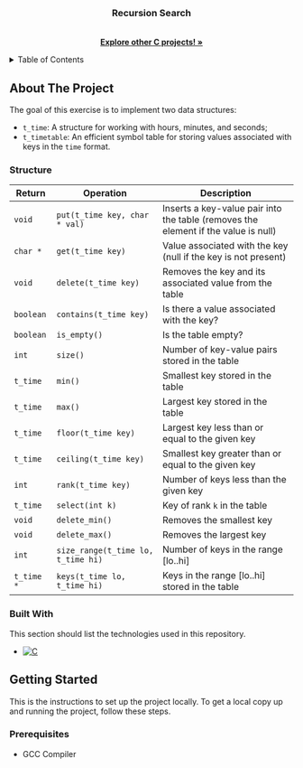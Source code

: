 <a name="readme-top"></a>
<!-- PROJECT LOGO -->
<br />
<div align="center">
  <h3 align="center">Recursion Search</h3>

  <p align="center">
    <br />
    <a href="https://github.com/arthurgian/c-projects"><strong>Explore other C projects! »</strong></a>
    <br />
  </p>
</div>



<!-- TABLE OF CONTENTS -->
<details>
  <summary>Table of Contents</summary>
  <ol>
    <li>
      <a href="#about-the-project">About The Project</a>
      <ul>
        <li><a href="#structure">Structure</a></li>
        <li><a href="#built-with">Built With</a></li>
      </ul>
    </li>
    <li>
      <a href="#getting-started">Getting Started</a>
      <ul>
        <li><a href="#prerequisites">Prerequisites</a></li>
      </ul>
    </li>
  </ol>
</details>



<!-- ABOUT THE PROJECT -->
## About The Project

The goal of this exercise is to implement two data structures:

* `t_time`: A structure for working with hours, minutes, and seconds;
* `t_timetable`: An efficient symbol table for storing values associated with keys in the `time` format.

### Structure

| Return     | Operation | Description                                                                                 |
|------------|-----------|---------------------------------------------------------------------------------------------|
| `void`     | `put(t_time key, char * val)` | Inserts a key-value pair into the table (removes the element if the value is null) |
| `char *`   | `get(t_time key)` | Value associated with the key (null if the key is not present)                               |
| `void`     | `delete(t_time key)` | Removes the key and its associated value from the table                                      |
| `boolean`  | `contains(t_time key)` | Is there a value associated with the key?                                                     |
| `boolean`  | `is_empty()` | Is the table empty?                                                                          |
| `int`      | `size()` | Number of key-value pairs stored in the table                                                 |
| `t_time`   | `min()` | Smallest key stored in the table                                                             |
| `t_time`   | `max()` | Largest key stored in the table                                                              |
| `t_time`   | `floor(t_time key)` | Largest key less than or equal to the given key                                       |
| `t_time`   | `ceiling(t_time key)` | Smallest key greater than or equal to the given key                                  |
| `int`      | `rank(t_time key)` | Number of keys less than the given key                                                       |
| `t_time`   | `select(int k)` | Key of rank `k` in the table                                                                  |
| `void`     | `delete_min()` | Removes the smallest key                                                                      |
| `void`     | `delete_max()` | Removes the largest key                                                                       |
| `int`      | `size_range(t_time lo, t_time hi)` | Number of keys in the range [lo..hi]                                                |
| `t_time *` | `keys(t_time lo, t_time hi)` | Keys in the range [lo..hi] stored in the table                                              |


<!-- BUILT WITH -->
### Built With

This section should list the technologies used in this repository.

* [![C][C.io]][C-url]


<!-- GETTING STARTED -->
## Getting Started

This is the instructions to set up the project locally.
To get a local copy up and running the project, follow these steps.

### Prerequisites

* GCC Compiler

<!-- MARKDOWN LINKS & IMAGES -->
<!-- https://www.markdownguide.org/basic-syntax/#reference-style-links -->
[Next.js]: https://img.shields.io/badge/next.js-000000?style=for-the-badge&logo=nextdotjs&logoColor=white
[Next-url]: https://nextjs.org/
[React.js]: https://img.shields.io/badge/React-20232A?style=for-the-badge&logo=react&logoColor=61DAFB
[React-url]: https://reactjs.org/
[Vue.js]: https://img.shields.io/badge/Vue.js-35495E?style=for-the-badge&logo=vuedotjs&logoColor=4FC08D
[Vue-url]: https://vuejs.org/
[Angular.io]: https://img.shields.io/badge/Angular-DD0031?style=for-the-badge&logo=angular&logoColor=white
[Angular-url]: https://angular.io/
[Svelte.dev]: https://img.shields.io/badge/Svelte-4A4A55?style=for-the-badge&logo=svelte&logoColor=FF3E00
[Svelte-url]: https://svelte.dev/
[Laravel.com]: https://img.shields.io/badge/Laravel-FF2D20?style=for-the-badge&logo=laravel&logoColor=white
[Laravel-url]: https://laravel.com
[Bootstrap.com]: https://img.shields.io/badge/Bootstrap-563D7C?style=for-the-badge&logo=bootstrap&logoColor=white
[Bootstrap-url]: https://getbootstrap.com
[JQuery.com]: https://img.shields.io/badge/jQuery-0769AD?style=for-the-badge&logo=jquery&logoColor=white
[JQuery-url]: https://jquery.com
[CSS3.io]: https://img.shields.io/badge/CSS3-1572B6?style=for-the-badge&logo=css3&logoColor=white
[CSS3-url]: https://www.css3.com/
[HTML5.io]: https://img.shields.io/badge/HTML5-E34F26?style=for-the-badge&logo=html5&logoColor=white
[HTML5-url]: https://html5.org/
[C.io]: https://img.shields.io/badge/C-00599C?style=for-the-badge&logo=c&logoColor=white
[C-url]: https://devdocs.io/c/

